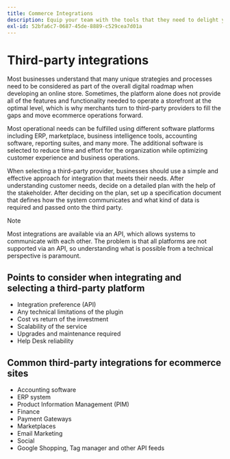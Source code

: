 ```yaml
---
title: Commerce Integrations
description: Equip your team with the tools that they need to delight your customers and ensure seamless day-to-day operations.
exl-id: 52bfa6c7-0687-45de-8889-c529cea7d01a
---
```

# Third-party integrations

Most businesses understand that many unique strategies and processes need to be considered as part of the overall digital roadmap when developing an online store. Sometimes, the platform alone does not provide all of the features and functionality needed to operate a storefront at the optimal level, which is why merchants turn to third-party providers to fill the gaps and move ecommerce operations forward.

Most operational needs can be fulfilled using different software platforms including ERP, marketplace, business intelligence tools, accounting software, reporting suites, and many more. The additional software is selected to reduce time and effort for the organization while optimizing customer experience and business operations.

When selecting a third-party provider, businesses should use a simple
and effective approach for integration that meets their needs. After understanding customer needs, decide on a detailed plan with the help of the stakeholder. After deciding on the plan, set up a specification document that defines how the system communicates and what kind of data is required and passed onto the third party.

>[!NOTE]
>
>Most integrations are available via an API, which allows systems to communicate with each other. The problem is that all platforms are not supported via an API, so understanding what is possible from a technical perspective is paramount.

## Points to consider when integrating and selecting a third-party platform

- Integration preference (API)
- Any technical limitations of the plugin
- Cost vs return of the investment
- Scalability of the service
- Upgrades and maintenance required
- Help Desk reliability

## Common third-party integrations for ecommerce sites

- Accounting software
- ERP system
- Product Information Management (PIM)
- Finance
- Payment Gateways
- Marketplaces
- Email Marketing
- Social
- Google Shopping, Tag manager and other API feeds
